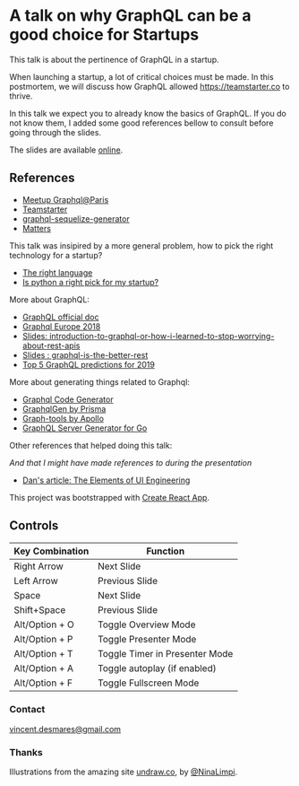# A talk on why GraphQL can be a good choice for Startups

This talk is about the pertinence of GraphQL in a startup.

When launching a startup, a lot of critical choices must be made. In this postmortem, we will discuss how GraphQL allowed https://teamstarter.co to thrive.

In this talk we expect you to already know the basics of GraphQL. If you do not know them, I added some good references bellow to consult before going through the slides.

The slides are available [online](https://vincentdesmares.github.io/talk-startups-and-graphql-benefits-and-drawbacks/).

## References

- [Meetup Graphql@Paris](https://www.meetup.com/parisgraphql/)
- [Teamstarter](https://teamstarter.co)
- [graphql-sequelize-generator](https://github.com/matterstech/graphql-sequelize-generator)
- [Matters](https://matters.tech)

This talk was insipired by a more general problem, how to pick the right technology for a startup?

- [The right language](https://medium.com/future-of-work/which-programming-language-is-right-for-my-startup-a-guide-for-non-technical-founders-a7d96b00dd8b)
- [Is python a right pick for my startup?](https://www.merixstudio.com/blog/is-python-best-programming-language-your-startup/)

More about GraphQL:

- [GraphQL official doc](https://graphql.org/learn/)
- [Graphql Europe 2018](https://medium.com/graphqlconf/watch-all-talks-from-graphql-europe-2018-4a47ee28570a)
- [Slides: introduction-to-graphql-or-how-i-learned-to-stop-worrying-about-rest-apis](https://www.slideshare.net/AhmadHafizIsmail/introduction-to-graphql-or-how-i-learned-to-stop-worrying-about-rest-apis)
- [Slides : graphql-is-the-better-rest](https://www.slideshare.net/DataWorksMD/graphql-is-the-better-rest?qid=c1e36de6-f4f2-4a9f-87c5-fe6ec9404ccc&v=&b=&from_search=1)
- [Top 5 GraphQL predictions for 2019](https://medium.com/graphqlconf/top-5-graphql-predictions-for-2019-6f281f16fac1?source=collection_home---6------0---------------------)

More about generating things related to Graphql:

- [Graphql Code Generator](https://github.com/dotansimha/graphql-code-generator)
- [GraphqlGen by Prisma](https://www.prisma.io/blog/graphqlgen-fj3s0ssc1jsx/)
- [Graph-tools by Apollo](https://github.com/apollographql/graphql-tools)
- [GraphQL Server Generator for Go](https://en.99designs.fr/blog/engineering/gqlgen-a-graphql-server-generator-for-go)

Other references that helped doing this talk:

_And that I might have made references to during the presentation_

- [Dan's article: The Elements of UI Engineering](https://overreacted.io/the-elements-of-ui-engineering)

This project was bootstrapped with [Create React App](https://github.com/facebookincubator/create-react-app).

## Controls

| Key Combination | Function                       |
| --------------- | ------------------------------ |
| Right Arrow     | Next Slide                     |
| Left Arrow      | Previous Slide                 |
| Space           | Next Slide                     |
| Shift+Space     | Previous Slide                 |
| Alt/Option + O  | Toggle Overview Mode           |
| Alt/Option + P  | Toggle Presenter Mode          |
| Alt/Option + T  | Toggle Timer in Presenter Mode |
| Alt/Option + A  | Toggle autoplay (if enabled)   |
| Alt/Option + F  | Toggle Fullscreen Mode         |

### Contact

vincent.desmares@gmail.com

### Thanks

Illustrations from the amazing site [undraw.co](https://undraw.co/illustrations), by [@NinaLimpi](https://twitter.com/NinaLimpi).
